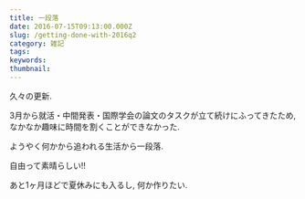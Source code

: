 ```yaml
---
title: 一段落
date: 2016-07-15T09:13:00.000Z
slug: /getting-done-with-2016q2
category: 雑記
tags:
keywords:
thumbnail:
---
```


久々の更新.

3月から就活・中間発表・国際学会の論文のタスクが立て続けにふってきたため, なかなか趣味に時間を割くことができなかった.

ようやく何かから追われる生活から一段落.

自由って素晴らしい!!

あと1ヶ月ほどで夏休みにも入るし, 何か作りたい.
